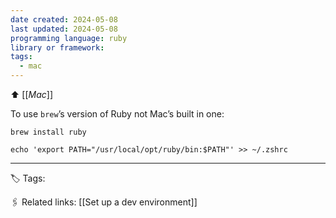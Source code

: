 ```yaml
---
date created: 2024-05-08
last updated: 2024-05-08
programming language: ruby
library or framework: 
tags:
  - mac
---
```

⬆ [[_Mac_]]

To use `brew`’s version of Ruby not Mac’s built in one:

`brew install ruby`

`echo 'export PATH="/usr/local/opt/ruby/bin:$PATH"' >> ~/.zshrc`

---
🏷 Tags: 

🖇 Related links:
[[Set up a dev environment]]